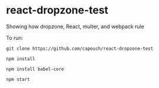 # react-dropzone-test
Showing how dropzone, React, multer, and webpack rule

To run:

    git clone https://github.com/capouch/react-dropzone-test

    npm install

    npm install babel-core

    npm start
